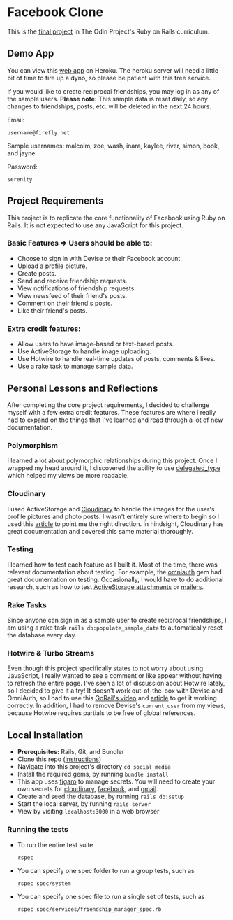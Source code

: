 # Facebook Clone

This is the [final project](https://www.theodinproject.com/paths/full-stack-ruby-on-rails/courses/ruby-on-rails/lessons/final-project) in The Odin Project's Ruby on Rails curriculum. 

## Demo App

You can view this [web app](https://rlm-social-media.herokuapp.com/users/sign_in) on Heroku. The heroku server will need a little bit of time to fire up a dyno, so please be patient with this free service.

If you would like to create reciprocal friendships, you may log in as any of the sample users. **Please note:** This sample data is reset daily, so any changes to friendships, posts, etc. will be deleted in the next 24 hours.

Email:
```
username@firefly.net
```
Sample usernames: malcolm, zoe, wash, inara, kaylee, river, simon, book, and jayne

Password:
```
serenity
```

## Project Requirements
This project is to replicate the core functionality of Facebook using Ruby on Rails. It is not expected to use any JavaScript for this project.

### Basic Features => Users should be able to:
- Choose to sign in with Devise or their Facebook account.
- Upload a profile picture.
- Create posts.
- Send and receive friendship requests.
- View notifications of friendship requests.
- View newsfeed of their friend's posts.
- Comment on their friend's posts.
- Like their friend's posts.

### Extra credit features:
- Allow users to have image-based or text-based posts.
- Use ActiveStorage to handle image uploading.
- Use Hotwire to handle real-time updates of posts, comments & likes.
- Use a rake task to manage sample data.

## Personal Lessons and Reflections
After completing the core project requirements, I decided to challenge myself with a few extra credit features. These features are where I really had to expand on the things that I've learned and read through a lot of new documentation.

### Polymorphism
I learned a lot about polymorphic relationships during this project. Once I wrapped my head around it, I discovered the ability to use [delegated_type](https://mateusguimaraes.com/posts/understanding-the-delegated-type-pattern-and-multi-table-inheritance) which helped my views be more readable. 

### Cloudinary
I used ActiveStorage and [Cloudinary](https://cloudinary.com/) to handle the images for the user's profile pictures and photo posts. I wasn't entirely sure where to begin so I used this [article](https://medium.com/nerd-for-tech/getting-started-with-cloudinary-in-ruby-on-rails-6-925888032395) to point me the right direction. In hindsight, Cloudinary has great documentation and covered this same material thoroughly.

### Testing
I learned how to test each feature as I built it. Most of the time, there was relevant documentation about testing. For example, the [omniauth](https://github.com/omniauth/omniauth/wiki/Integration-Testing) gem had great documentation on testing. Occasionally, I would have to do additional research, such as how to test [ActiveStorage attachments](https://blog.eq8.eu/til/factory-bot-trait-for-active-storange-has_attached.html) or [mailers](https://www.lucascaton.com.br/2010/10/25/how-to-test-mailers-in-rails-with-rspec).

### Rake Tasks
Since anyone can sign in as a sample user to create reciprocal friendships, I am using a rake task `rails db:populate_sample_data` to automatically reset the database every day. 

### Hotwire & Turbo Streams
Even though this project specifically states to not worry about using JavaScript, I really wanted to see a comment or like appear without having to refresh the entire page. I've seen a lot of discussion about Hotwire lately, so I decided to give it a try! It doesn't work out-of-the-box with Devise and OmniAuth, so I had to use this [GoRail's video](https://gorails.com/episodes/devise-hotwire-turbo) and [article](https://dev.to/rbazinet/hotwire-fix-for-cors-error-when-using-omniauth-3k36) to get it working correctly. In addition, I had to remove Devise's `current_user` from my views, because Hotwire requires partials to be free of global references. 

## Local Installation
- **Prerequisites:** Rails, Git, and Bundler
- Clone this repo ([instructions](https://docs.github.com/en/free-pro-team@latest/github/creating-cloning-and-archiving-repositories/cloning-a-repository))
- Navigate into this project's directory `cd social_media`
- Install the required gems, by running `bundle install`
- This app uses [figaro](https://github.com/laserlemon/figaro) to manage secrets. You will need to create your own secrets for [cloudinary](https://cloudinary.com/documentation/rails_integration#configuration), [facebook](https://developers.facebook.com/docs/development#register), and [gmail](https://guides.rubyonrails.org/action_mailer_basics.html#action-mailer-configuration-for-gmail).
- Create and seed the database, by running `rails db:setup`
- Start the local server, by running `rails server`
- View by visiting `localhost:3000` in a web browser

### Running the tests
- To run the entire test suite
  ```
  rspec
  ```

- You can specify one spec folder to run a group tests, such as 
  ```
  rspec spec/system
  ``` 

- You can specify one spec file to run a single set of tests, such as
  ```
  rspec spec/services/friendship_manager_spec.rb
  ```
